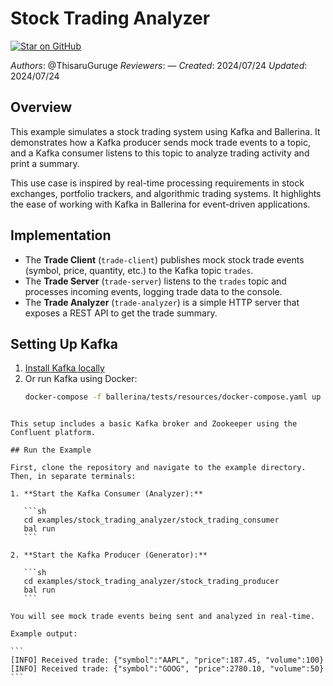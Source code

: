 # Stock Trading Analyzer

[![Star on GitHub](https://img.shields.io/badge/-Star%20on%20GitHub-blue?style=social&logo=github)](https://github.com/ballerina-platform/module-ballerinax-kafka)

_Authors_: @ThisaruGuruge
_Reviewers_: —
_Created_: 2024/07/24
_Updated_: 2024/07/24

## Overview

This example simulates a stock trading system using Kafka and Ballerina. It demonstrates how a Kafka producer sends mock trade events to a topic, and a Kafka consumer listens to this topic to analyze trading activity and print a summary.

This use case is inspired by real-time processing requirements in stock exchanges, portfolio trackers, and algorithmic trading systems. It highlights the ease of working with Kafka in Ballerina for event-driven applications.

## Implementation

- The **Trade Client** (`trade-client`) publishes mock stock trade events (symbol, price, quantity, etc.) to the Kafka topic `trades`.
- The **Trade Server** (`trade-server`) listens to the `trades` topic and processes incoming events, logging trade data to the console.
- The **Trade Analyzer** (`trade-analyzer`) is a simple HTTP server that exposes a REST API to get the trade summary.

## Setting Up Kafka

1. [Install Kafka locally](https://kafka.apache.org/downloads)
2. Or run Kafka using Docker:
   ```sh
   docker-compose -f ballerina/tests/resources/docker-compose.yaml up -d
````

This setup includes a basic Kafka broker and Zookeeper using the Confluent platform.

## Run the Example

First, clone the repository and navigate to the example directory. Then, in separate terminals:

1. **Start the Kafka Consumer (Analyzer):**

   ```sh
   cd examples/stock_trading_analyzer/stock_trading_consumer
   bal run
   ```

2. **Start the Kafka Producer (Generator):**

   ```sh
   cd examples/stock_trading_analyzer/stock_trading_producer
   bal run
   ```

You will see mock trade events being sent and analyzed in real-time.

Example output:

```
[INFO] Received trade: {"symbol":"AAPL", "price":187.45, "volume":100}
[INFO] Received trade: {"symbol":"GOOG", "price":2780.10, "volume":50}
```
